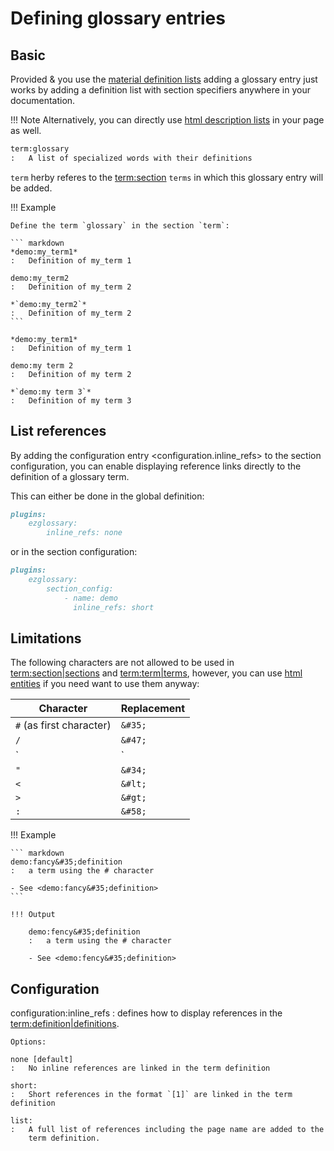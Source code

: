# Defining glossary entries

## Basic

Provided &amp; you use the [material definition lists](https://squidfunk.github.io/mkdocs-material/reference/lists/)
adding a glossary entry just works by adding a definition list with section specifiers anywhere
in your documentation.

!!! Note
    Alternatively, you can directly use [html description lists](https://www.w3schools.com/HTML/html_lists.asp)
    in your page as well.

``` markdown
term:glossary
:   A list of specialized words with their definitions
```

`term` herby referes to the <term:section> `terms` in which this glossary
entry will be added.

!!! Example

    Define the term `glossary` in the section `term`:

    ``` markdown
    *demo:my_term1*
    :   Definition of my_term 1

    demo:my_term2
    :   Definition of my_term 2 

    *`demo:my_term2`*
    :   Definition of my_term 2 
    ```

    *demo:my_term1*
    :   Definition of my_term 1

    demo:my term 2
    :   Definition of my term 2

    *`demo:my term 3`*
    :   Definition of my term 3

## List references

By adding the configuration entry <configuration.inline_refs> to the section configuration,
you can enable displaying reference links directly to the definition of a glossary term.

This can either be done in the global definition:

```markdown
plugins:
    ezglossary:
        inline_refs: none
```

or in the section configuration:

```markdown
plugins:
    ezglossary:
        section_config:
            - name: demo
              inline_refs: short
```

## Limitations

The following characters are not allowed to be used in <term:section|sections>
and <term:term|terms>, however, you can use
[html entities](https://www.freeformatter.com/html-entities.html) if you need want
to use them anyway:

| Character | Replacement |
|--------------------------------|-------------|
| `#` (as first character)       | `&#35;`     |
| `/`                            | `&#47;`     | 
| `|`                            | `&#166;`    | 
| `"`                            | `&#34;`     | 
| `<`                            | `&#lt;`     | 
| `>`                            | `&#gt;`     | 
| `:`                            | `&#58;`     | 

!!! Example

    ``` markdown
    demo:fancy&#35;definition
    :   a term using the # character

    - See <demo:fancy&#35;definition>
    ```

    !!! Output

        demo:fency&#35;definition
        :   a term using the # character

        - See <demo:fency&#35;definition>

## Configuration

configuration:inline_refs
:   defines how to display references in the <term:definition|definitions>.

    Options:

    none [default]
    :   No inline references are linked in the term definition

    short:
    :   Short references in the format `[1]` are linked in the term definition

    list:
    :   A full list of references including the page name are added to the
        term definition.

